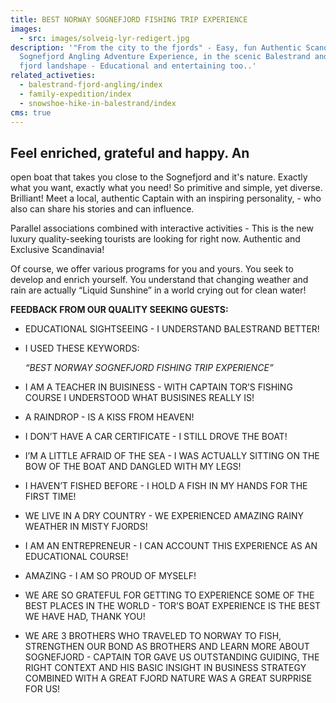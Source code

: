 ```yaml
---
title: BEST NORWAY SOGNEFJORD FISHING TRIP EXPERIENCE
images:
  - src: images/solveig-lyr-redigert.jpg
description: '"From the city to the fjords" - Easy, fun Authentic Scandinavia
  Sognefjord Angling Adventure Experience, in the scenic Balestrand and Fjærland
  fjord landshape - Educational and entertaining too..'
related_activeties:
  - balestrand-fjord-angling/index
  - family-expedition/index
  - snowshoe-hike-in-balestrand/index
cms: true
---
```


## Feel enriched, grateful and happy. An 
open boat that takes you close to the Sognefjord and it's nature. 
Exactly what you want, exactly what you need! So primitive and simple, 
yet diverse. Brilliant! Meet a local, authentic Captain with an 
inspiring personality, - who also can share his stories and can 
influence. 

Parallel associations combined with interactive 
activities - This is the new luxury quality-seeking tourists are looking
 for right now. Authentic and Exclusive Scandinavia!

Of course, we offer various programs for you and yours. You seek to 
develop and enrich yourself. You understand that changing weather and 
rain are actually “Liquid Sunshine” in a world crying out for clean 
water!

**FEEDBACK FROM OUR QUALITY SEEKING GUESTS:**

* EDUCATIONAL SIGHTSEEING - I UNDERSTAND BALESTRAND BETTER!

* I USED THESE KEYWORDS: 

  *“BEST NORWAY SOGNEFJORD FISHING TRIP EXPERIENCE”*

* I AM A TEACHER IN BUISINESS - WITH CAPTAIN TOR’S FISHING COURSE I UNDERSTOOD WHAT BUSISINES REALLY IS!

* A RAINDROP - IS A KISS FROM HEAVEN!

* I DON’T HAVE A CAR CERTIFICATE - I STILL DROVE THE BOAT!

* I’M A LITTLE AFRAID OF THE SEA - I WAS ACTUALLY SITTING ON THE BOW OF THE BOAT AND DANGLED WITH MY LEGS!

* I HAVEN’T FISHED BEFORE - I HOLD A FISH IN MY HANDS FOR THE FIRST TIME!

* WE LIVE IN A DRY COUNTRY - WE EXPERIENCED AMAZING RAINY WEATHER IN MISTY FJORDS!

* I AM AN ENTREPRENEUR - I CAN ACCOUNT THIS EXPERIENCE AS AN EDUCATIONAL COURSE!

* AMAZING - I AM SO PROUD OF MYSELF!

* WE ARE SO GRATEFUL FOR GETTING TO EXPERIENCE SOME OF THE BEST 
  PLACES IN THE WORLD - TOR’S BOAT EXPERIENCE  IS THE BEST WE HAVE HAD, 
  THANK YOU!

* WE ARE 3 BROTHERS WHO TRAVELED TO NORWAY TO FISH, STRENGTHEN OUR 
  BOND AS BROTHERS AND LEARN MORE ABOUT SOGNEFJORD - CAPTAIN TOR GAVE US 
  OUTSTANDING GUIDING, THE RIGHT CONTEXT AND HIS BASIC INSIGHT IN BUSINESS
   STRATEGY COMBINED WITH A GREAT FJORD NATURE  WAS A GREAT  SURPRISE FOR 
  US!
